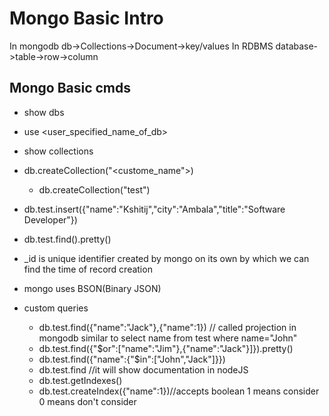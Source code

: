 # Mongo Basic Intro

In mongodb db->Collections->Document->key/values
In RDBMS database->table->row->column


## Mongo Basic cmds
- show dbs
- use <user_specified_name_of_db>
- show collections
- db.createCollection("<custome_name">)
  - db.createCollection("test")
    
- db.test.insert({"name":"Kshitij","city":"Ambala","title":"Software Developer"})
- db.test.find().pretty()
- _id is unique identifier created by mongo on its own by which we can find the time of record creation
- mongo uses BSON(Binary JSON)
- custom queries
  - db.test.find({"name":"Jack"},{"name":1})
    // called projection in mongodb similar to select name from test where name="John"
  - db.test.find({"$or":["name":"Jim"},{"name":"Jack"}]}).pretty()
  - db.test.find({"name":{"$in":["John","Jack"]}})
  - db.test.find //it will show documentation in nodeJS
  - db.test.getIndexes()
  - db.test.createIndex({"name":1})//accepts boolean 1 means consider 0 means don't consider

